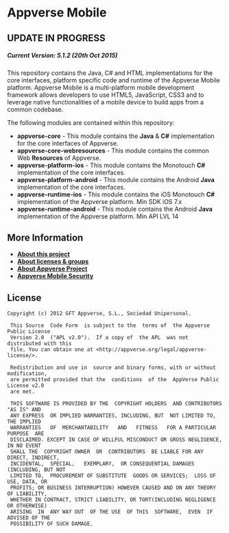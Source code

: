 # Appverse Mobile

## UPDATE IN PROGRESS
##### Current Version: 5.1.2 (20th Oct 2015) 
 

This repository contains the Java, C# and HTML implementations for the core interfaces, platform specific code and runtime of the Appverse Mobile platform. Appverse Mobile is a multi-platform mobile development framework allows developers to use HTML5, JavaScript, CSS3 and to leverage native functionalities of a mobile device to build apps from a common codebase.

The following modules are contained within this repository:

* **appverse-core** - This module contains the **Java** & **C#** implementation for the core interfaces of Appverse.
* **appverse-core-webresources** - This module contains the common Web **Resources** of Appverse.
* **appverse-platform-ios** - This module contains the Monotouch **C#** implementation of the core interfaces.
* **appverse-platform-android** - This module contains the Android **Java** implementation of the core interfaces.
* **appverse-runtime-ios** - This module contains the iOS Monotouch **C#** implementation of the Appverse platform. Min SDK iOS 7.x
* **appverse-runtime-android** - This module contains the Android **Java** implementation of the Appverse platform. Min API LVL 14



## More Information

* **[About this project](http://appverse.github.com/appverse-mobile)**
* **[About licenses & groups](http://appverse.github.com)**
* **[About Appverse Project](http://appverse.org)**
* **[Appverse Mobile Security](SECURITY.md)**


## License

    Copyright (c) 2012 GFT Appverse, S.L., Sociedad Unipersonal.

     This Source  Code Form  is subject to the  terms of  the Appverse Public License 
     Version 2.0  ("APL v2.0").  If a copy of  the APL  was not  distributed with this 
     file, You can obtain one at <http://appverse.org/legal/appverse-license/>.

     Redistribution and use in  source and binary forms, with or without modification, 
     are permitted provided that the  conditions  of the  AppVerse Public License v2.0 
     are met.

     THIS SOFTWARE IS PROVIDED BY THE  COPYRIGHT HOLDERS  AND CONTRIBUTORS "AS IS" AND
     ANY EXPRESS  OR IMPLIED WARRANTIES, INCLUDING, BUT  NOT LIMITED TO,   THE IMPLIED
     WARRANTIES   OF  MERCHANTABILITY   AND   FITNESS   FOR A PARTICULAR  PURPOSE  ARE
     DISCLAIMED. EXCEPT IN CASE OF WILLFUL MISCONDUCT OR GROSS NEGLIGENCE, IN NO EVENT
     SHALL THE  COPYRIGHT OWNER  OR  CONTRIBUTORS  BE LIABLE FOR ANY DIRECT, INDIRECT,
     INCIDENTAL,  SPECIAL,   EXEMPLARY,  OR CONSEQUENTIAL DAMAGES  (INCLUDING, BUT NOT
     LIMITED TO,  PROCUREMENT OF SUBSTITUTE  GOODS OR SERVICES;  LOSS OF USE, DATA, OR
     PROFITS; OR BUSINESS INTERRUPTION) HOWEVER CAUSED AND ON ANY THEORY OF LIABILITY,
     WHETHER IN CONTRACT, STRICT LIABILITY, OR TORT(INCLUDING NEGLIGENCE OR OTHERWISE) 
     ARISING  IN  ANY WAY OUT  OF THE USE  OF THIS  SOFTWARE,  EVEN  IF ADVISED OF THE 
     POSSIBILITY OF SUCH DAMAGE.
